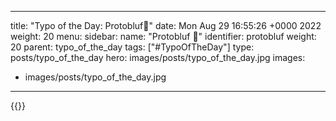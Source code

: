 
---
title: "Typo of the Day: Protobluf🤪"
date: Mon Aug 29 16:55:26 +0000 2022
weight: 20
menu:
  sidebar:
    name: "Protobluf 🤪"
    identifier: protobluf
    weight: 20
    parent: typo_of_the_day
tags: ["#TypoOfTheDay"]
type: posts/typo_of_the_day
hero: images/posts/typo_of_the_day.jpg
images:
- images/posts/typo_of_the_day.jpg
---


{{<x user="mariatta" id="1564295674061295618">}}

